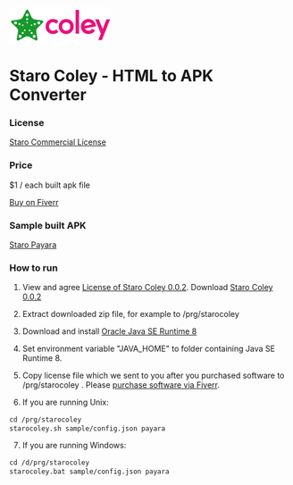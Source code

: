 ![StaroColey](https://github.com/starohub/starocoley/raw/master/resources/images/starocoley-64.png)

# Staro Coley - HTML to APK Converter

### License

[Staro Commercial License](https://github.com/starohub/starocoley/blob/master/LICENSE.md)

### Price

$1 / each built apk file

[Buy on Fiverr](https://www.fiverr.com/share/Yo6LLR)

### Sample built APK

[Staro Payara](https://github.com/starohub/staroayu/raw/main/dl/staropayara.apk)

### How to run

1. View and agree [License of Staro Coley 0.0.2](https://github.com/starohub/starocoley/blob/master/LICENSE.md). Download [Staro Coley 0.0.2](https://starohub.nyc3.digitaloceanspaces.com/coley/0.0.2/starocoley-0.0.2.zip)

2. Extract downloaded zip file, for example to /prg/starocoley

3. Download and install [Oracle Java SE Runtime 8](https://www.oracle.com/java/technologies/javase-jre8-downloads.html)

4. Set environment variable "JAVA_HOME" to folder containing Java SE Runtime 8.

5. Copy license file which we sent to you after you purchased software to /prg/starocoley . Please [purchase software via Fiverr](https://www.fiverr.com/share/Yo6LLR).

6. If you are running Unix:
```
cd /prg/starocoley
starocoley.sh sample/config.json payara
```

7. If you are running Windows:
```
cd /d/prg/starocoley
starocoley.bat sample/config.json payara
```

